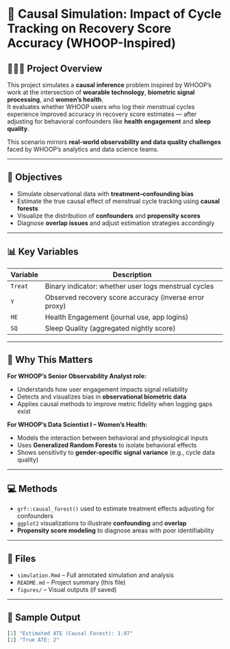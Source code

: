 # 🧪 Causal Simulation: Impact of Cycle Tracking on Recovery Score Accuracy (WHOOP-Inspired)

## 👩🏽‍💻 Project Overview
This project simulates a **causal inference** problem inspired by WHOOP’s work at the intersection of **wearable technology**, **biometric signal processing**, and **women’s health**.  
It evaluates whether WHOOP users who log their menstrual cycles experience improved accuracy in recovery score estimates — after adjusting for behavioral confounders like **health engagement** and **sleep quality**.  

This scenario mirrors **real-world observability and data quality challenges** faced by WHOOP’s analytics and data science teams.

---

## 🎯 Objectives
- Simulate observational data with **treatment–confounding bias**
- Estimate the true causal effect of menstrual cycle tracking using **causal forests**
- Visualize the distribution of **confounders** and **propensity scores**
- Diagnose **overlap issues** and adjust estimation strategies accordingly

---

## 📊 Key Variables

| Variable | Description |
|----------|-------------|
| `Treat`  | Binary indicator: whether user logs menstrual cycles |
| `Y`      | Observed recovery score accuracy (inverse error proxy) |
| `HE`     | Health Engagement (journal use, app logins) |
| `SQ`     | Sleep Quality (aggregated nightly score) |

---

## 🧠 Why This Matters
**For WHOOP’s Senior Observability Analyst role:**
- Understands how user engagement impacts signal reliability
- Detects and visualizes bias in **observational biometric data**
- Applies causal methods to improve metric fidelity when logging gaps exist

**For WHOOP’s Data Scientist I – Women’s Health:**
- Models the interaction between behavioral and physiological inputs
- Uses **Generalized Random Forests** to isolate behavioral effects
- Shows sensitivity to **gender-specific signal variance** (e.g., cycle data quality)

---

## 💻 Methods
- `grf::causal_forest()` used to estimate treatment effects adjusting for confounders  
- `ggplot2` visualizations to illustrate **confounding** and **overlap**  
- **Propensity score modeling** to diagnose areas with poor identifiability  

---

## 📎 Files
- `simulation.Rmd` – Full annotated simulation and analysis
- `README.md` – Project summary (this file)
- `figures/` – Visual outputs (if saved)

---

## 🧪 Sample Output
```r
[1] "Estimated ATE (Causal Forest): 1.97"
[1] "True ATE: 2"
